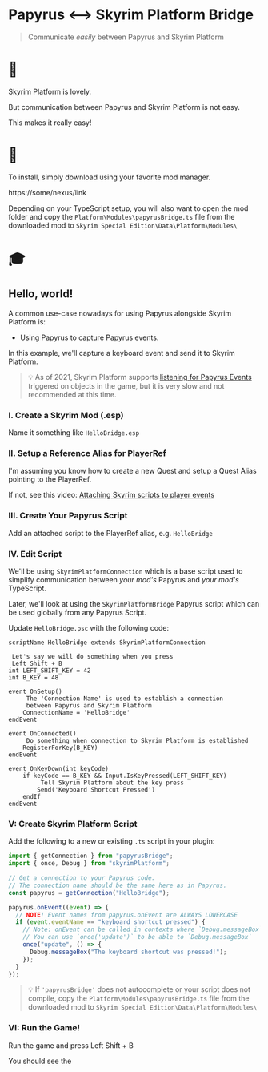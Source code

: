 # Papyrus <--> Skyrim Platform Bridge

> Communicate _easily_ between Papyrus and Skyrim Platform

# 🌉

Skyrim Platform is lovely.

But communication between Papyrus and Skyrim Platform is not easy.

This makes it really easy!

# 💾

To install, simply download using your favorite mod manager.

https://some/nexus/link

Depending on your TypeScript setup, you will also want to open the mod folder and copy the `Platform\Modules\papyrusBridge.ts` file from the downloaded mod to `Skyrim Special Edition\Data\Platform\Modules\`

# 🎓

## Hello, world!

A common use-case nowadays for using Papyrus alongside Skyrim Platform is:

- Using Papyrus to capture Papyrus events.

In this example, we'll capture a keyboard event and send it to Skyrim Platform.

> 💡 As of 2021, Skyrim Platform supports [listening for Papyrus Events](https://github.com/skyrim-multiplayer/skymp/blob/main/docs/skyrim_platform/events.md) triggered on objects in the game, but it is very slow and not recommended at this time.

### I. Create a Skyrim Mod (.esp)

Name it something like `HelloBridge.esp`

### II. Setup a Reference Alias for PlayerRef

I'm assuming you know how to create a new Quest and setup a Quest Alias pointing to the PlayerRef.

If not, see this video: [Attaching Skyrim scripts to player events](https://www.youtube.com/watch?v=zqaef3ETChU&list=PLektTyeQhBZdV_qI4uQcbOSBJ_QemyhsR&index=6)

### III. Create Your Papyrus Script

Add an attached script to the PlayerRef alias, e.g. `HelloBridge`

### IV. Edit Script

We'll be using `SkyrimPlatformConnection` which is a base script used to simplify communication between _your mod's_ Papyrus and _your mod's_ TypeScript.

Later, we'll look at using the `SkyrimPlatformBridge` Papyrus script which can be used globally from any Papyrus Script.

Update `HelloBridge.psc` with the following code:

```psc
scriptName HelloBridge extends SkyrimPlatformConnection

 Let's say we will do something when you press
 Left Shift + B
int LEFT_SHIFT_KEY = 42
int B_KEY = 48

event OnSetup()
     The 'Connection Name' is used to establish a connection
     between Papyrus and Skyrim Platform
    ConnectionName = 'HelloBridge'
endEvent

event OnConnected()
     Do something when connection to Skyrim Platform is established
    RegisterForKey(B_KEY)
endEvent

event OnKeyDown(int keyCode)
    if keyCode == B_KEY && Input.IsKeyPressed(LEFT_SHIFT_KEY)
         Tell Skyrim Platform about the key press
        Send('Keyboard Shortcut Pressed')
    endIf
endEvent
```

### V: Create Skyrim Platform Script

Add the following to a new or existing `.ts` script in your plugin:

```ts
import { getConnection } from "papyrusBridge";
import { once, Debug } from "skyrimPlatform";

// Get a connection to your Papyrus code.
// The connection name should be the same here as in Papyrus.
const papyrus = getConnection("HelloBridge");

papyrus.onEvent((event) => {
  // NOTE! Event names from papyrus.onEvent are ALWAYS LOWERCASE
  if (event.eventName == "keyboard shortcut pressed") {
    // Note: onEvent can be called in contexts where `Debug.messageBox` does not work.
    // You can use `once('update')` to be able to `Debug.messageBox`
    once("update", () => {
      Debug.messageBox("The keyboard shortcut was pressed!");
    });
  }
});
```

> 💡 If `'papyrusBridge'` does not autocomplete or your script does not compile, copy the `Platform\Modules\papyrusBridge.ts` file from the downloaded mod to `Skyrim Special Edition\Data\Platform\Modules\`

### VI: Run the Game!

Run the game and press Left Shift + B

You should see the
